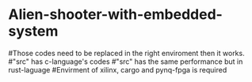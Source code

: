 # Alien-shooter-with-embedded-system
#Those codes need to be replaced in the right enviroment then it works.
#"src" has c-language's codes
#"src" has the same performance but in rust-laguage
#Envirment of xilinx, cargo and pynq-fpga is required 
